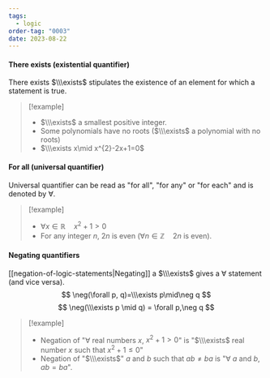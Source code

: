 ```yaml
---
tags:
  - logic
order-tag: "0003"
date: 2023-08-22
---
```

#### There exists (existential quantifier)
There exists $\\\exists$ stipulates the existence of an element for which a statement is true.

>[!example]
>- $\\\exists$ a smallest positive integer.
>- Some polynomials have no roots ($\\\exists$ a polynomial with no roots)
>- $\\\exists x\mid x^{2}-2x+1=0$

#### For all (universal quantifier)
Universal quantifier can be read as "for all", "for any" or "for each" and is denoted by $\forall$.

>[!example]
>- $\forall x\in\mathbb{R}\quad x^{2}+1>0$
>- For any integer $n$, $2n$ is even ($\forall n\in\mathbb{Z}\quad 2n$ is even).


#### Negating quantifiers
[[negation-of-logic-statements|Negating]] a $\\\exists$ gives a $\forall$ statement (and vice versa).
$$
\neg(\forall p, q)=\\\exists p\mid\neg q
$$
$$
\neg(\\\exists p \mid q) = \forall p,\neg q
$$
>[!example]
>- Negation of "$\forall$ real numbers $x$, $x^{2}+1>0$" is "$\\\exists$ real number $x$ such that $x^{2}+1\leq 0$"
>- Negation of "$\\\exists$" $a$ and $b$ such that $ab\neq ba$ is "$\forall$ $a$ and $b$, $ab=ba$".

